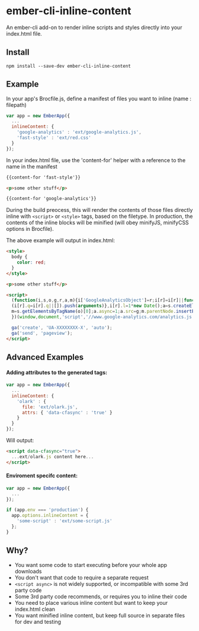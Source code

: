 # ember-cli-inline-content

An ember-cli add-on to render inline scripts and styles directly into your index.html file.

## Install
```
npm install --save-dev ember-cli-inline-content
```

## Example

In your app's Brocfile.js, define a manifest of files you want to inline (name : filepath)

```js
var app = new EmberApp({
  ...
  inlineContent: {
    'google-analytics' : 'ext/google-analytics.js',
    'fast-style' : 'ext/red.css'
  }
});
```

In your index.html file, use the 'content-for' helper with a reference to the name in the manifest

```html
{{content-for 'fast-style'}}

<p>some other stuff</p>

{{content-for 'google-analytics'}}
```

During the build preocess, this will render the contents of those files directly inline with `<script>` or `<style>` tags, based on the filetype. In production, the contents of the inline blocks will be minified (will obey minifyJS, minifyCSS options in Brocfile).

The above example will output in index.html:
```html
<style>
  body { 
    color: red; 
  }
</style>

<p>some other stuff</p>

<script>
  (function(i,s,o,g,r,a,m){i['GoogleAnalyticsObject']=r;i[r]=i[r]||function(){
  (i[r].q=i[r].q||[]).push(arguments)},i[r].l=1*new Date();a=s.createElement(o),
  m=s.getElementsByTagName(o)[0];a.async=1;a.src=g;m.parentNode.insertBefore(a,m)
  })(window,document,'script','//www.google-analytics.com/analytics.js','ga');

  ga('create', 'UA-XXXXXXXX-X', 'auto');
  ga('send', 'pageview');
</script>
```

## Advanced Examples

#### Adding attributes to the generated tags:

```js
var app = new EmberApp({
  ...
  inlineContent: {
    'olark' : { 
      file: 'ext/olark.js',
      attrs: { 'data-cfasync' : 'true' }
    }
  }
});
```

Will output:
```html
<script data-cfasync="true">
  ...ext/olark.js content here...
</script>
```

#### Enviroment specifc content:

```js
var app = new EmberApp({
  ...
});

if (app.env === 'production') {
  app.options.inlineContent = {
    'some-script' : 'ext/some-script.js'
  };
}
```

## Why?
- You want some code to start executing before your whole app downloads
- You don't want that code to require a separate request
- `<script async>` is not widely supported, or incompatible with some 3rd party code
- Some 3rd party code recommends, or requires you to inline their code
- You need to place various inline content but want to keep your index.html clean
- You want minified inline content, but keep full source in separate files for dev and testing

